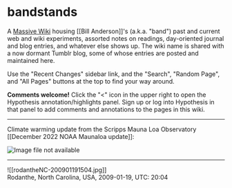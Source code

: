 # bandstands

A [Massive Wiki](https://massive.wiki/) housing [[Bill Anderson]]'s (a.k.a. "band") past and current web and wiki experiments, assorted notes on readings, day-oriented journal and blog entries, and whatever else shows up. The wiki name is shared with a now dormant Tumblr blog, some of whose entries are posted and maintained here.

Use the "Recent Changes" sidebar link, and the "Search", "Random Page", and "All Pages" buttons at the top to find your way around.

**Comments welcome!** Click the "<" icon in the upper right to open the Hypothesis annotation/highlights panel.  Sign up or log into Hypothesis in that panel to add comments and annotations to the pages in this wiki.

-----

 Climate warming update from the Scripps Mauna Loa Observatory [[December 2022  NOAA Maunaloa update]]:

![Image file not available](https://scripps.ucsd.edu/bluemoon/co2_400/daily_value.png)  

-----

![[rodantheNC-200901191504.jpg]]  
  Rodanthe, North Carolina, USA,  2009-01-19, UTC: 20:04  
  




